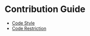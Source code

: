 # Contribution Guide

 * [Code Style](contribution/codestyle.md)
 * [Code Restriction](contribution/restriction.md)
